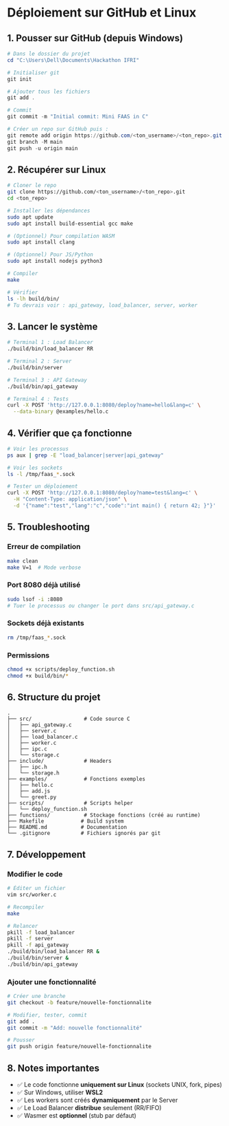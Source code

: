 # Déploiement sur GitHub et Linux

## 1. Pousser sur GitHub (depuis Windows)

```powershell
# Dans le dossier du projet
cd "C:\Users\Dell\Documents\Hackathon IFRI"

# Initialiser git
git init

# Ajouter tous les fichiers
git add .

# Commit
git commit -m "Initial commit: Mini FAAS in C"

# Créer un repo sur GitHub puis :
git remote add origin https://github.com/<ton_username>/<ton_repo>.git
git branch -M main
git push -u origin main
```

## 2. Récupérer sur Linux

```bash
# Cloner le repo
git clone https://github.com/<ton_username>/<ton_repo>.git
cd <ton_repo>

# Installer les dépendances
sudo apt update
sudo apt install build-essential gcc make

# (Optionnel) Pour compilation WASM
sudo apt install clang

# (Optionnel) Pour JS/Python
sudo apt install nodejs python3

# Compiler
make

# Vérifier
ls -lh build/bin/
# Tu devrais voir : api_gateway, load_balancer, server, worker
```

## 3. Lancer le système

```bash
# Terminal 1 : Load Balancer
./build/bin/load_balancer RR

# Terminal 2 : Server
./build/bin/server

# Terminal 3 : API Gateway
./build/bin/api_gateway

# Terminal 4 : Tests
curl -X POST 'http://127.0.0.1:8080/deploy?name=hello&lang=c' \
  --data-binary @examples/hello.c
```

## 4. Vérifier que ça fonctionne

```bash
# Voir les processus
ps aux | grep -E "load_balancer|server|api_gateway"

# Voir les sockets
ls -l /tmp/faas_*.sock

# Tester un déploiement
curl -X POST 'http://127.0.0.1:8080/deploy?name=test&lang=c' \
  -H "Content-Type: application/json" \
  -d '{"name":"test","lang":"c","code":"int main() { return 42; }"}'
```

## 5. Troubleshooting

### Erreur de compilation
```bash
make clean
make V=1  # Mode verbose
```

### Port 8080 déjà utilisé
```bash
sudo lsof -i :8080
# Tuer le processus ou changer le port dans src/api_gateway.c
```

### Sockets déjà existants
```bash
rm /tmp/faas_*.sock
```

### Permissions
```bash
chmod +x scripts/deploy_function.sh
chmod +x build/bin/*
```

## 6. Structure du projet

```
.
├── src/                 # Code source C
│   ├── api_gateway.c
│   ├── server.c
│   ├── load_balancer.c
│   ├── worker.c
│   ├── ipc.c
│   └── storage.c
├── include/             # Headers
│   ├── ipc.h
│   └── storage.h
├── examples/            # Fonctions exemples
│   ├── hello.c
│   ├── add.js
│   └── greet.py
├── scripts/             # Scripts helper
│   └── deploy_function.sh
├── functions/           # Stockage fonctions (créé au runtime)
├── Makefile            # Build system
├── README.md           # Documentation
└── .gitignore          # Fichiers ignorés par git
```

## 7. Développement

### Modifier le code
```bash
# Éditer un fichier
vim src/worker.c

# Recompiler
make

# Relancer
pkill -f load_balancer
pkill -f server
pkill -f api_gateway
./build/bin/load_balancer RR &
./build/bin/server &
./build/bin/api_gateway
```

### Ajouter une fonctionnalité
```bash
# Créer une branche
git checkout -b feature/nouvelle-fonctionnalite

# Modifier, tester, commit
git add .
git commit -m "Add: nouvelle fonctionnalité"

# Pousser
git push origin feature/nouvelle-fonctionnalite
```

## 8. Notes importantes

- ✅ Le code fonctionne **uniquement sur Linux** (sockets UNIX, fork, pipes)
- ✅ Sur Windows, utiliser **WSL2**
- ✅ Les workers sont créés **dynamiquement** par le Server
- ✅ Le Load Balancer **distribue** seulement (RR/FIFO)
- ✅ Wasmer est **optionnel** (stub par défaut)
